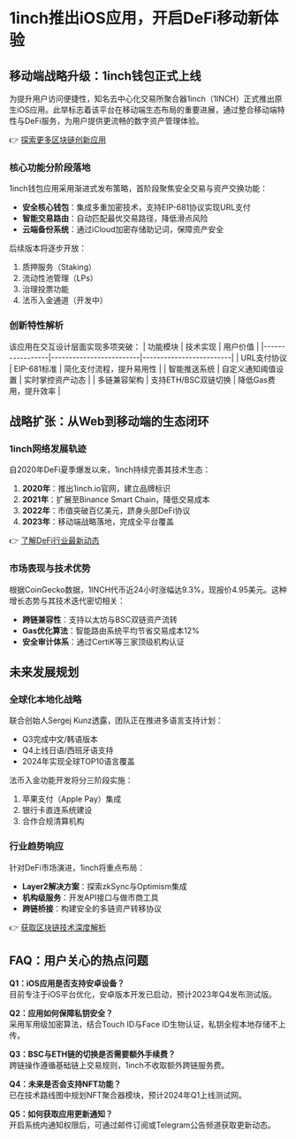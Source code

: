 # 1inch推出iOS应用，开启DeFi移动新体验

## 移动端战略升级：1inch钱包正式上线

为提升用户访问便捷性，知名去中心化交易所聚合器1inch（1INCH）正式推出原生iOS应用。此举标志着该平台在移动端生态布局的重要进展，通过整合移动端特性与DeFi服务，为用户提供更流畅的数字资产管理体验。

👉 [探索更多区块链创新应用](https://bit.ly/okx_welcome)

### 核心功能分阶段落地
1inch钱包应用采用渐进式发布策略，首阶段聚焦安全交易与资产交换功能：
- **安全核心钱包**：集成多重加密技术，支持EIP-681协议实现URL支付
- **智能交易路由**：自动匹配最优交易路径，降低滑点风险
- **云端备份系统**：通过iCloud加密存储助记词，保障资产安全

后续版本将逐步开放：
1. 质押服务（Staking）
2. 流动性池管理（LPs）
3. 治理投票功能
4. 法币入金通道（开发中）

### 创新特性解析
该应用在交互设计层面实现多项突破：
| 功能模块        | 技术实现                | 用户价值                |
|-----------------|-------------------------|-------------------------|
| URL支付协议     | EIP-681标准             | 简化支付流程，提升易用性 |
| 智能推送系统    | 自定义通知阈值设置      | 实时掌控资产动态        |
| 多链兼容架构    | 支持ETH/BSC双链切换     | 降低Gas费用，提升效率   |

## 战略扩张：从Web到移动端的生态闭环

### 1inch网络发展轨迹
自2020年DeFi夏季爆发以来，1inch持续完善其技术生态：
1. **2020年**：推出1inch.io官网，建立品牌标识
2. **2021年**：扩展至Binance Smart Chain，降低交易成本
3. **2022年**：市值突破百亿美元，跻身头部DeFi协议
4. **2023年**：移动端战略落地，完成全平台覆盖

👉 [了解DeFi行业最新动态](https://bit.ly/okx_welcome)

### 市场表现与技术优势
根据CoinGecko数据，1INCH代币近24小时涨幅达9.3%，现报价4.95美元。这种增长态势与其技术迭代密切相关：
- **跨链兼容性**：支持以太坊与BSC双链资产流转
- **Gas优化算法**：智能路由系统平均节省交易成本12%
- **安全审计体系**：通过CertiK等三家顶级机构认证

## 未来发展规划

### 全球化本地化战略
联合创始人Sergej Kunz透露，团队正在推进多语言支持计划：
- Q3完成中文/韩语版本
- Q4上线日语/西班牙语支持
- 2024年实现全球TOP10语言覆盖

法币入金功能开发将分三阶段实施：
1. 苹果支付（Apple Pay）集成
2. 银行卡直连系统建设
3. 合作合规清算机构

### 行业趋势响应
针对DeFi市场演进，1inch将重点布局：
- **Layer2解决方案**：探索zkSync与Optimism集成
- **机构级服务**：开发API接口与做市商工具
- **跨链桥接**：构建安全的多链资产转移协议

👉 [获取区块链技术深度解析](https://bit.ly/okx_welcome)

## FAQ：用户关心的热点问题

**Q1：iOS应用是否支持安卓设备？**  
目前专注于iOS平台优化，安卓版本开发已启动，预计2023年Q4发布测试版。

**Q2：应用如何保障私钥安全？**  
采用军用级加密算法，结合Touch ID与Face ID生物认证，私钥全程本地存储不上传。

**Q3：BSC与ETH链的切换是否需要额外手续费？**  
跨链操作遵循基础链上交易规则，1inch不收取额外跨链服务费。

**Q4：未来是否会支持NFT功能？**  
已在技术路线图中规划NFT聚合器模块，预计2024年Q1上线测试网。

**Q5：如何获取应用更新通知？**  
开启系统内通知权限后，可通过邮件订阅或Telegram公告频道获取更新动态。